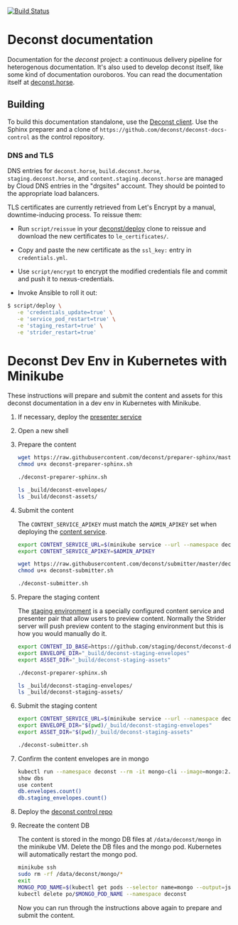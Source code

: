 [![Build Status](https://build.deconst.horse/deconst/deconst-docs/badge?branch=master)](https://build.deconst.horse/deconst/deconst-docs/)

# Deconst documentation

Documentation for the *deconst* project: a continuous delivery
pipeline for heterogenous documentation. It's also used to develop
deconst itself, like some kind of documentation ouroboros. You can
read the documentation itself at
[deconst.horse](https://deconst.horse/).

## Building

To build this documentation standalone, use the [Deconst
client](https://github.com/deconst/client). Use the Sphinx preparer and a clone
of `https://github.com/deconst/deconst-docs-control` as the control repository.

### DNS and TLS

DNS entries for `deconst.horse`, `build.deconst.horse`, `staging.deconst.horse`,
and `content.staging.deconst.horse` are managed by Cloud DNS entries in the
"drgsites" account. They should be pointed to the appropriate load balancers.

TLS certificates are currently retrieved from Let's Encrypt by a manual,
downtime-inducing process. To reissue them:

* Run `script/reissue` in your
  [deconst/deploy](https://github.com/deconst/deploy) clone to reissue and
  download the new certificates to `le_certificates/`.

* Copy and paste the new certificate as the `ssl_key:` entry in
  `credentials.yml`.

* Use `script/encrypt` to encrypt the modified credentials file and commit and
  push it to nexus-credentials.

* Invoke Ansible to roll it out:

```bash
$ script/deploy \
   -e 'credentials_update=true' \
   -e 'service_pod_restart=true' \
   -e 'staging_restart=true' \
   -e 'strider_restart=true'
```

# Deconst Dev Env in Kubernetes with Minikube

These instructions will prepare and submit the content and assets for this
deconst documentation in a dev env in Kubernetes with Minikube.

1. If necessary, deploy the [presenter service](https://github.com/deconst/presenter#deconst-dev-env-in-kubernetes-with-minikube)

1. Open a new shell

1. Prepare the content

    ```bash
    wget https://raw.githubusercontent.com/deconst/preparer-sphinx/master/deconst-preparer-sphinx.sh
    chmod u+x deconst-preparer-sphinx.sh

    ./deconst-preparer-sphinx.sh

    ls _build/deconst-envelopes/
    ls _build/deconst-assets/
    ```

1. Submit the content

    The `CONTENT_SERVICE_APIKEY` must match the `ADMIN_APIKEY` set when
    deploying the [content
    service](https://github.com/deconst/content-service#deconst-dev-env-in-kubernetes-with-minikube).

    ```bash
    export CONTENT_SERVICE_URL=$(minikube service --url --namespace deconst content)
    export CONTENT_SERVICE_APIKEY=$ADMIN_APIKEY

    wget https://raw.githubusercontent.com/deconst/submitter/master/deconst-submitter.sh
    chmod u+x deconst-submitter.sh

    ./deconst-submitter.sh
    ```

1. Prepare the staging content

    The [staging environment](https://deconst.horse/developing/staging/) is a
    specially configured content service and presenter pair that allow users to
    preview content. Normally the Strider server will push preview content to
    the staging environment but this is how you would manually do it.

    ```bash
    export CONTENT_ID_BASE=https://github.com/staging/deconst/deconst-docs/
    export ENVELOPE_DIR="_build/deconst-staging-envelopes"
    export ASSET_DIR="_build/deconst-staging-assets"

    ./deconst-preparer-sphinx.sh

    ls _build/deconst-staging-envelopes/
    ls _build/deconst-staging-assets/
    ```

1. Submit the staging content

    ```bash
    export CONTENT_SERVICE_URL=$(minikube service --url --namespace deconst staging-content)
    export ENVELOPE_DIR="$(pwd)/_build/deconst-staging-envelopes"
    export ASSET_DIR="$(pwd)/_build/deconst-staging-assets"

    ./deconst-submitter.sh
    ```

1. Confirm the content envelopes are in mongo

    ```bash
    kubectl run --namespace deconst --rm -it mongo-cli --image=mongo:2.6 --restart=Never -- mongo mongo.deconst.svc.cluster.local
    show dbs
    use content
    db.envelopes.count()
    db.staging_envelopes.count()
    ```

1. Deploy the [deconst control repo](https://github.com/deconst/deconst-docs-control#deconst-dev-env-in-kubernetes-with-minikube)

1. Recreate the content DB

    The content is stored in the mongo DB files at `/data/deconst/mongo` in the
    minikube VM. Delete the DB files and the mongo pod. Kubernetes will
    automatically restart the mongo pod.

    ```bash
    minikube ssh
    sudo rm -rf /data/deconst/mongo/*
    exit
    MONGO_POD_NAME=$(kubectl get pods --selector name=mongo --output=jsonpath={.items..metadata.name} --namespace deconst)
    kubectl delete po/$MONGO_POD_NAME --namespace deconst
    ```

    Now you can run through the instructions above again to prepare and submit
    the content.
